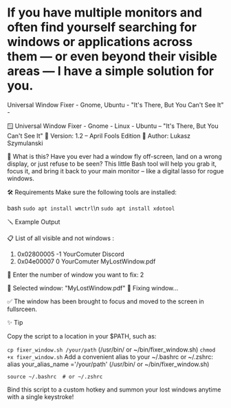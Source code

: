 # If you have multiple monitors and often find yourself searching for windows or applications across them — or even beyond their visible areas — I have a simple solution for you.
Universal Window Fixer - Gnome, Ubuntu - "It's There, But You Can't See It" - 

🪟 Universal Window Fixer - Gnome - Linux - Ubuntu – "It's There, But You Can't See It"
🎯 Version: 1.2 – April Fools Edition
👥 Author: Lukasz Szymulanski

🧠 What is this?
Have you ever had a window fly off-screen, land on a wrong display, or just refuse to be seen?
This little Bash tool will help you grab it, focus it, and bring it back to your main monitor – like a digital lasso for rogue windows.

🛠 Requirements
Make sure the following tools are installed:

bash
```sudo apt install wmctrl```\n
```sudo apt install xdotool```

🪛 Example Output

📋 List of all visible and not windows :

 1. 0x02800005 -1 YourComuter Discord
 2. 0x04e00007  0 YourComuter MyLostWindow.pdf

🔢 Enter the number of window you want to fix: 2

🎯 Selected window: "MyLostWindow.pdf"
🔧 Fixing window...

✅ The window has been brought to focus and moved to the screen in fullsrceen.


✨ Tip

Copy the script to a location in your $PATH, such as:

```cp fixer_window.sh /your/path``` (/usr/bin/ or ~/bin/fixer_window.sh)
```chmod +x fixer_window.sh```
Add a convenient alias to your ~/.bashrc or ~/.zshrc:
alias your_alias_name ='/your/path' (/usr/bin/ or ~/bin/fixer_window.sh)

```source ~/.bashrc  # or ~/.zshrc```


Bind this script to a custom hotkey and summon your lost windows anytime with a single keystroke!

